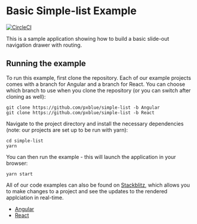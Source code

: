 # Basic Simple-list Example

[![CircleCI](https://circleci.com/gh/pxblue/simple-list/tree/react.svg?style=shield)](https://circleci.com/gh/pxblue/simple-list/tree/react)

This is a sample application showing how to build a basic slide-out navigation drawer with routing.

## Running the example
To run this example, first clone the repository. Each of our example projects comes with a branch for Angular and a branch for React. You can choose which branch to use when you clone the repository (or you can switch after cloning as well):

```
git clone https://github.com/pxblue/simple-list -b Angular
git clone https://github.com/pxblue/simple-list -b React
```

Navigate to the project directory and install the necessary dependencies (note: our projects are set up to be run with yarn):

```
cd simple-list
yarn
```

You can then run the example - this will launch the application in your browser:
```
yarn start
```

All of our code examples can also be found on [Stackblitz](http://www.stackblitz.com/@px-blue), which allows you to make changes to a project and see the updates to the rendered applciation in real-time.
- [Angular](https://stackblitz.com/edit/pxblue-action-list-angular)
- [React](https://stackblitz.com/edit/pxblue-action-list-react)
